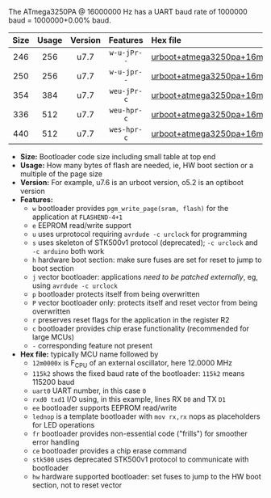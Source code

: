 The ATmega3250PA @ 16000000 Hz has a UART baud rate of 1000000 baud = 1000000+0.00% baud.

|Size|Usage|Version|Features|Hex file|
|:-:|:-:|:-:|:-:|:--|
|246|256|u7.7|`w-u-jPr--`|[urboot+atmega3250pa+16m0000x+1000k0_uart0_rxe0_txe1_lednop.hex](https://raw.githubusercontent.com/stefanrueger/urboot.hex/main/mcus/atmega3250pa/external_oscillator/fcpu+16m0000_Hz/br+1000k0_bps/urboot+atmega3250pa+16m0000x+1000k0_uart0_rxe0_txe1_lednop.hex)|
|250|256|u7.7|`w-u-jpr--`|[urboot+atmega3250pa+16m0000x+1000k0_uart0_rxe0_txe1_lednop_fr.hex](https://raw.githubusercontent.com/stefanrueger/urboot.hex/main/mcus/atmega3250pa/external_oscillator/fcpu+16m0000_Hz/br+1000k0_bps/urboot+atmega3250pa+16m0000x+1000k0_uart0_rxe0_txe1_lednop_fr.hex)|
|354|384|u7.7|`weu-jPr-c`|[urboot+atmega3250pa+16m0000x+1000k0_uart0_rxe0_txe1_ee_lednop_fr_ce.hex](https://raw.githubusercontent.com/stefanrueger/urboot.hex/main/mcus/atmega3250pa/external_oscillator/fcpu+16m0000_Hz/br+1000k0_bps/urboot+atmega3250pa+16m0000x+1000k0_uart0_rxe0_txe1_ee_lednop_fr_ce.hex)|
|336|512|u7.7|`weu-hpr-c`|[urboot+atmega3250pa+16m0000x+1000k0_uart0_rxe0_txe1_ee_lednop_fr_ce_hw.hex](https://raw.githubusercontent.com/stefanrueger/urboot.hex/main/mcus/atmega3250pa/external_oscillator/fcpu+16m0000_Hz/br+1000k0_bps/urboot+atmega3250pa+16m0000x+1000k0_uart0_rxe0_txe1_ee_lednop_fr_ce_hw.hex)|
|440|512|u7.7|`wes-hpr-c`|[urboot+atmega3250pa+16m0000x+1000k0_uart0_rxe0_txe1_ee_lednop_fr_ce_stk500_hw.hex](https://raw.githubusercontent.com/stefanrueger/urboot.hex/main/mcus/atmega3250pa/external_oscillator/fcpu+16m0000_Hz/br+1000k0_bps/urboot+atmega3250pa+16m0000x+1000k0_uart0_rxe0_txe1_ee_lednop_fr_ce_stk500_hw.hex)|

- **Size:** Bootloader code size including small table at top end
- **Usage:** How many bytes of flash are needed, ie, HW boot section or a multiple of the page size
- **Version:** For example, u7.6 is an urboot version, o5.2 is an optiboot version
- **Features:**
  + `w` bootloader provides `pgm_write_page(sram, flash)` for the application at `FLASHEND-4+1`
  + `e` EEPROM read/write support
  + `u` uses urprotocol requiring `avrdude -c urclock` for programming
  + `s` uses skeleton of STK500v1 protocol (deprecated); `-c urclock` and `-c arduino` both work
  + `h` hardware boot section: make sure fuses are set for reset to jump to boot section
  + `j` vector bootloader: applications *need to be patched externally*, eg, using `avrdude -c urclock`
  + `p` bootloader protects itself from being overwritten
  + `P` vector bootloader only: protects itself and reset vector from being overwritten
  + `r` preserves reset flags for the application in the register R2
  + `c` bootloader provides chip erase functionality (recommended for large MCUs)
  + `-` corresponding feature not present
- **Hex file:** typically MCU name followed by
  + `12m0000x` is F<sub>CPU</sub> of an external oscillator, here 12.0000 MHz
  + `115k2` shows the fixed baud rate of the bootloader: `115k2` means 115200 baud
  + `uart0` UART number, in this case `0`
  + `rxd0 txd1` I/O using, in this example, lines RX `D0` and TX `D1`
  + `ee` bootloader supports EEPROM read/write
  + `lednop` is a template bootloader with `mov rx,rx` nops as placeholders for LED operations
  + `fr` bootloader provides non-essential code ("frills") for smoother error handling
  + `ce` bootloader provides a chip erase command
  + `stk500` uses deprecated STK500v1 protocol to communicate with bootloader
  + `hw` hardware supported bootloader: set fuses to jump to the HW boot section, not to reset vector
